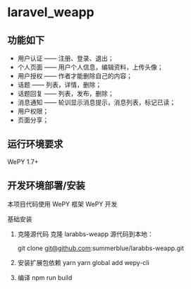 # laravel_weapp

## 功能如下
<ul>
<li>用户认证 —— 注册、登录、退出；</li>
<li>个人页面 —— 用户个人信息，编辑资料，上传头像；</li>
<li>用户授权 —— 作者才能删除自己的内容；</li>
<li>话题 —— 列表，详情，删除；</li>
<li>话题回复 —— 列表，发布，删除；</li>
<li>消息通知 —— 轮训显示消息提示，消息列表，标记已读；</li>
<li>用户权限；</li>
<li>页面分享；</li>
</ul>

## 运行环境要求
WePY 1.7+

## 开发环境部署/安装
本项目代码使用 WePY 框架 WePY 开发

基础安装
1. 克隆源代码
克隆 larabbs-weapp 源代码到本地：

    git clone git@github.com:summerblue/larabbs-weapp.git
  
2. 安装扩展包依赖
    yarn
    yarn global add wepy-cli
3. 编译
    npm run build
